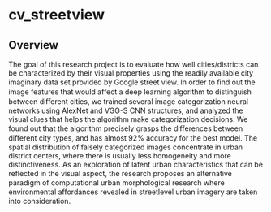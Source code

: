 # cv_streetview

## Overview

The goal of this research project is to evaluate how well cities/districts can be characterized by their visual properties 
using the readily available city imaginary data set provided by Google street view. 
In order to ﬁnd out the image features that would aﬀect a deep learning algorithm to distinguish between diﬀerent cities, 
we trained several image categorization neural networks using AlexNet and VGG-S CNN structures, 
and analyzed the visual clues that helps the algorithm make categorization decisions. 
We found out that the algorithm precisely grasps the diﬀerences between diﬀerent city types, 
and has almost 92% accuracy for the best model. 
The spatial distribution of falsely categorized images concentrate in urban district centers, 
where there is usually less homogeneity and more distinctiveness. 
As an exploration of latent urban characteristics that can be reﬂected in the visual aspect, 
the research proposes an alternative paradigm of computational urban morphological research 
where environmental aﬀordances revealed in streetlevel urban imagery are taken into consideration.
